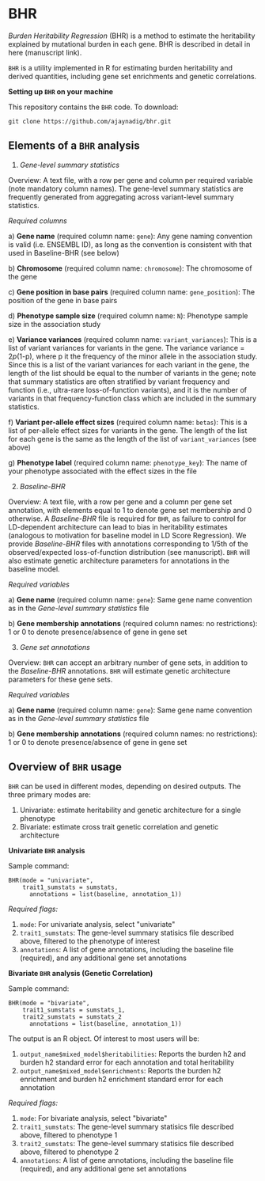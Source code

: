 # BHR
*Burden Heritability Regression* (BHR) is a method to estimate the heritability explained by mutational burden in each gene. BHR is described in detail in here (manuscript link). 

`BHR` is a utility implemented in R for estimating burden heritability and derived quantities, including gene set enrichments and genetic correlations.

**Setting up `BHR` on your machine**

This repository contains the `BHR` code. To download:

`git clone https://github.com/ajaynadig/bhr.git`

## Elements of a `BHR` analysis

1) *Gene-level summary statistics*

Overview: A text file, with a row per gene and column per required variable (note mandatory column names). The gene-level summary statistics are frequently generated from aggregating across variant-level summary statistics.

*Required columns*

a) **Gene name** (required column name: `gene`): Any gene naming convention is valid (i.e. ENSEMBL ID), as long as the convention is consistent with that used in Baseline-BHR (see below)

b) **Chromosome** (required column name: `chromosome`): The chromosome of the gene

c) **Gene position in base pairs** (required column name: `gene_position`): The position of the gene in base pairs

d) **Phenotype sample size** (required column name: `N`): Phenotype sample size in the association study

e) **Variance variances** (required column name: `variant_variances`): This is a list of variant variances for variants in the gene. The variance variance = 2*p*(1-p), where p it the frequency of the minor allele in the association study. Since this is a list of the variant variances for each variant in the gene, the length of the list should be equal to the number of variants in the gene; note that summary statistics are often stratified by variant frequency and function (i.e., ultra-rare loss-of-function variants), and it is the number of variants in that frequency-function class which are included in the summary statistics.

f) **Variant per-allele effect sizes** (required column name: `betas`): This is a list of per-allele effect sizes for variants in the gene. The length of the list for each gene is the same as the length of the list of `variant_variances` (see above)

g) **Phenotype label** (required column name: `phenotype_key`): The name of your phenotype associated with the effect sizes in the file

2) *Baseline-BHR*

Overview: A text file, with a row per gene and a column per gene set annotation, with elements equal to 1 to denote gene set membership and 0 otherwise. A *Baseline-BHR* file is required for `BHR`, as failure to control for LD-dependent architecture can lead to bias in heritability estimates (analogous to motivation for baseline model in LD Score Regression). We provide *Baseline-BHR* files with annotations corresponding to 1/5th of the observed/expected loss-of-function distribution (see manuscript). `BHR` will also estimate genetic architecture parameters for annotations in the baseline model.

*Required variables*

a) **Gene name** (required column name: `gene`): Same gene name convention as in the *Gene-level summary statistics* file

b) **Gene membership annotations** (required column names: no restrictions): 1 or 0 to denote presence/absence of gene in gene set

3) *Gene set annotations*

Overview: `BHR` can accept an arbitrary number of gene sets, in addition to the *Baseline-BHR* annotations. `BHR` will estimate genetic architecture parameters for these gene sets. 

*Required variables*

a) **Gene name** (required column name: `gene`): Same gene name convention as in the *Gene-level summary statistics* file

b) **Gene membership annotations** (required column names: no restrictions): 1 or 0 to denote presence/absence of gene in gene set

## Overview of `BHR` usage

`BHR` can be used in different modes, depending on desired outputs. The three primary modes are:

1) Univariate: estimate heritability and genetic architecture for a single phenotype
2) Bivariate: estimate cross trait genetic correlation and genetic architecture

**Univariate `BHR` analysis**

Sample command:

```
BHR(mode = "univariate", 
    trait1_sumstats = sumstats,
      annotations = list(baseline, annotation_1))
```

*Required flags:*

1) `mode`: For univariate analysis, select "univariate"
2) `trait1_sumstats`: The gene-level summary statisics file described above, filtered to the phenotype of interest
3) `annotations`: A list of gene annotations, including the baseline file (required), and any additional gene set annotations

**Bivariate `BHR` analysis (Genetic Correlation)**

Sample command:

```
BHR(mode = "bivariate", 
    trait1_sumstats = sumstats_1,
    trait2_sumstats = sumstats_2
      annotations = list(baseline, annotation_1))
```

The output is an R object. Of interest to most users will be:

1) `output_name$mixed_model$heritabilities`: Reports the burden h2 and burden h2 standard error for each annotation and total heritability
2) `output_name$mixed_model$enrichments`: Reports the burden h2 enrichment and burden h2 enrichment standard error for each annotation

*Required flags:*

1) `mode`: For bivariate analysis, select "bivariate"
2) `trait1_sumstats`: The gene-level summary statisics file described above, filtered to phenotype 1
3) `trait2_sumstats`: The gene-level summary statisics file described above, filtered to phenotype 2
4)  `annotations`: A list of gene annotations, including the baseline file (required), and any additional gene set annotations


